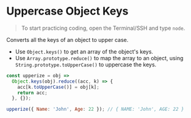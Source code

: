 # Uppercase Object Keys

> To start practicing coding, open the Terminal/SSH and type `node`.

Converts all the keys of an object to upper case.

- Use `Object.keys()` to get an array of the object's keys.
- Use `Array.prototype.reduce()` to map the array to an object, using `String.prototype.toUpperCase()` to uppercase the keys.

```js
const upperize = obj =>
  Object.keys(obj).reduce((acc, k) => {
    acc[k.toUpperCase()] = obj[k];
    return acc;
  }, {});
```

```js
upperize({ Name: 'John', Age: 22 }); // { NAME: 'John', AGE: 22 }
```
